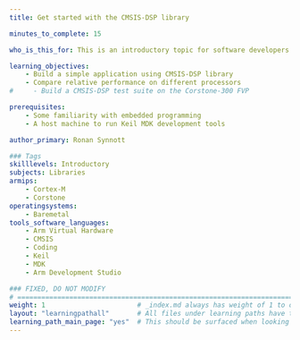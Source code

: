 ```yaml
---
title: Get started with the CMSIS-DSP library

minutes_to_complete: 15

who_is_this_for: This is an introductory topic for software developers new to CMSIS-DSP.

learning_objectives: 
    - Build a simple application using CMSIS-DSP library
    - Compare relative performance on different processors
#     - Build a CMSIS-DSP test suite on the Corstone-300 FVP

prerequisites:
    - Some familiarity with embedded programming
    - A host machine to run Keil MDK development tools

author_primary: Ronan Synnott

### Tags
skilllevels: Introductory
subjects: Libraries
armips:
    - Cortex-M
    - Corstone
operatingsystems:
    - Baremetal
tools_software_languages:
    - Arm Virtual Hardware
    - CMSIS
    - Coding
    - Keil
    - MDK
    - Arm Development Studio

### FIXED, DO NOT MODIFY
# ================================================================================
weight: 1                       # _index.md always has weight of 1 to order correctly
layout: "learningpathall"       # All files under learning paths have this same wrapper
learning_path_main_page: "yes"  # This should be surfaced when looking for related content. Only set for _index.md of learning path content.
---
```

